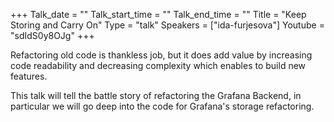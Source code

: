 +++
Talk_date = ""
Talk_start_time = ""
Talk_end_time = ""
Title = "Keep Storing and Carry On"
Type = "talk"
Speakers = ["ida-furjesova"]
Youtube = "sdIdS0y8OJg"
+++

Refactoring old code is thankless job, but it does add value by increasing code readability and decreasing complexity which enables to build new features.

This talk will tell the battle story of refactoring the Grafana Backend, in particular we will go deep into the code for Grafana's storage refactoring.